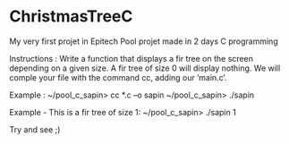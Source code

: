 # ChristmasTreeC

My very first projet in Epitech
Pool projet made in 2 days
C programming

Instructions :
Write a function that displays a fir tree on the screen depending on a given size. A fir tree of size 0 will display nothing.
We will comple your file with the command cc, adding our ’main.c’.

Example :
~/pool_c_sapin> cc *.c –o sapin
~/pool_c_sapin> ./sapin

Example - This is a fir tree of size 1:
~/pool_c_sapin> ./sapin 1
     
Try and see ;)